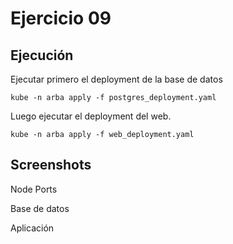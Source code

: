 # Ejercicio 09 

## Ejecución

Ejecutar primero el deployment de la base de datos

```
kube -n arba apply -f postgres_deployment.yaml
```

Luego ejecutar el deployment del web.

```
kube -n arba apply -f web_deployment.yaml
```

## Screenshots

Node Ports



Base de datos



Aplicación



